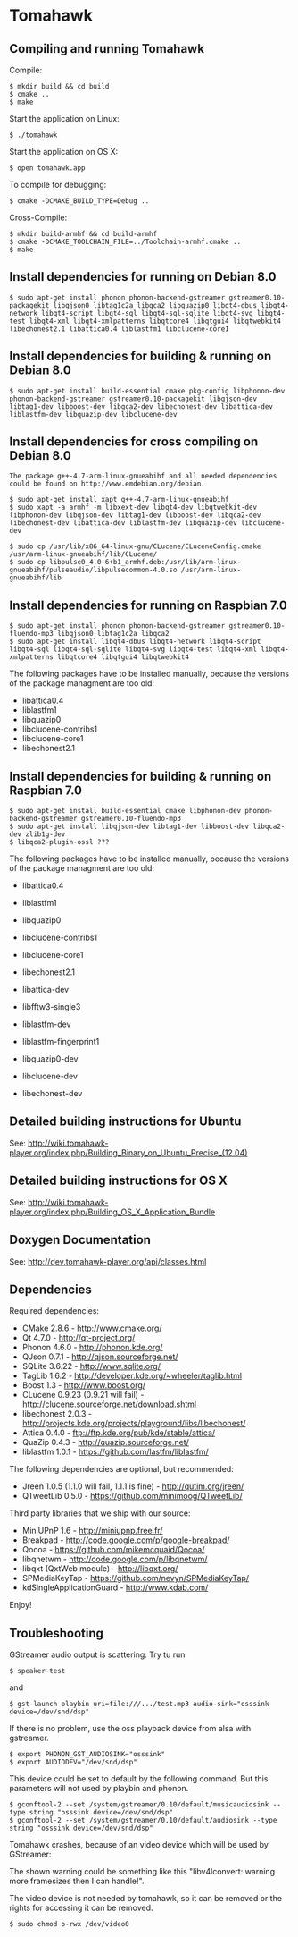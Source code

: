 Tomahawk
========

Compiling and running Tomahawk
------------------------------

Compile:

    $ mkdir build && cd build
    $ cmake ..
    $ make

Start the application on Linux:

    $ ./tomahawk

Start the application on OS X:

    $ open tomahawk.app
    
    
To compile for debugging:

	$ cmake -DCMAKE_BUILD_TYPE=Debug ..
    
    
Cross-Compile:

	$ mkdir build-armhf && cd build-armhf
	$ cmake -DCMAKE_TOOLCHAIN_FILE=../Toolchain-armhf.cmake ..
    $ make



Install dependencies for running on Debian 8.0
-----------------------------------------

	$ sudo apt-get install phonon phonon-backend-gstreamer gstreamer0.10-packagekit libqjson0 libtag1c2a libqca2 libquazip0 libqt4-dbus libqt4-network libqt4-script libqt4-sql libqt4-sql-sqlite libqt4-svg libqt4-test libqt4-xml libqt4-xmlpatterns libqtcore4 libqtgui4 libqtwebkit4 libechonest2.1 libattica0.4 liblastfm1 libclucene-core1


Install dependencies for building & running on Debian 8.0
-----------------------------------------

	$ sudo apt-get install build-essential cmake pkg-config libphonon-dev phonon-backend-gstreamer gstreamer0.10-packagekit libqjson-dev libtag1-dev libboost-dev libqca2-dev libechonest-dev libattica-dev liblastfm-dev libquazip-dev libclucene-dev


Install dependencies for cross compiling on Debian 8.0
-----------------------------------------

	The package g++-4.7-arm-linux-gnueabihf and all needed dependencies could be found on http://www.emdebian.org/debian.
	
	$ sudo apt-get install xapt g++-4.7-arm-linux-gnueabihf
	$ sudo xapt -a armhf -m libxext-dev libqt4-dev libqtwebkit-dev libphonon-dev libqjson-dev libtag1-dev libboost-dev libqca2-dev libechonest-dev libattica-dev liblastfm-dev libquazip-dev libclucene-dev
	
	$ sudo cp /usr/lib/x86_64-linux-gnu/CLucene/CLuceneConfig.cmake /usr/arm-linux-gnueabihf/lib/CLucene/
	$ sudo cp libpulse0_4.0-6+b1_armhf.deb:/usr/lib/arm-linux-gnueabihf/pulseaudio/libpulsecommon-4.0.so /usr/arm-linux-gnueabihf/lib


Install dependencies for running on Raspbian 7.0
-----------------------------------------

	$ sudo apt-get install phonon phonon-backend-gstreamer gstreamer0.10-fluendo-mp3 libqjson0 libtag1c2a libqca2
	$ sudo apt-get install libqt4-dbus libqt4-network libqt4-script libqt4-sql libqt4-sql-sqlite libqt4-svg libqt4-test libqt4-xml libqt4-xmlpatterns libqtcore4 libqtgui4 libqtwebkit4


The following packages have to be installed manually, because the versions of the package managment are too old:

* libattica0.4
* liblastfm1
* libquazip0
* libclucene-contribs1
* libclucene-core1
* libechonest2.1



Install dependencies for building & running on Raspbian 7.0
-----------------------------------------

	$ sudo apt-get install build-essential cmake libphonon-dev phonon-backend-gstreamer gstreamer0.10-fluendo-mp3
	$ sudo apt-get install libqjson-dev libtag1-dev libboost-dev libqca2-dev zlib1g-dev
	$ libqca2-plugin-ossl ???

The following packages have to be installed manually, because the versions of the package managment are too old:

* libattica0.4
* liblastfm1
* libquazip0
* libclucene-contribs1
* libclucene-core1
* libechonest2.1

* libattica-dev
* libfftw3-single3
* liblastfm-dev
* liblastfm-fingerprint1
* libquazip0-dev
* libclucene-dev
* libechonest-dev



Detailed building instructions for Ubuntu
-----------------------------------------
See: http://wiki.tomahawk-player.org/index.php/Building_Binary_on_Ubuntu_Precise_(12.04)

Detailed building instructions for OS X
---------------------------------------
See: http://wiki.tomahawk-player.org/index.php/Building_OS_X_Application_Bundle

Doxygen Documentation
---------------------
See: http://dev.tomahawk-player.org/api/classes.html

Dependencies
------------

Required dependencies:

* CMake 2.8.6 - http://www.cmake.org/
* Qt 4.7.0 - http://qt-project.org/
* Phonon 4.6.0 - http://phonon.kde.org/
* QJson 0.7.1 - http://qjson.sourceforge.net/
* SQLite 3.6.22 - http://www.sqlite.org/
* TagLib 1.6.2 - http://developer.kde.org/~wheeler/taglib.html
* Boost 1.3 - http://www.boost.org/
* CLucene 0.9.23 (0.9.21 will fail) - http://clucene.sourceforge.net/download.shtml
* libechonest 2.0.3 - http://projects.kde.org/projects/playground/libs/libechonest/
* Attica 0.4.0 - ftp://ftp.kde.org/pub/kde/stable/attica/
* QuaZip 0.4.3 - http://quazip.sourceforge.net/
* liblastfm 1.0.1 - https://github.com/lastfm/liblastfm/

The following dependencies are optional, but recommended:

* Jreen 1.0.5 (1.1.0 will fail, 1.1.1 is fine) - http://qutim.org/jreen/
* QTweetLib 0.5.0 - https://github.com/minimoog/QTweetLib/

Third party libraries that we ship with our source:

* MiniUPnP 1.6 - http://miniupnp.free.fr/
* Breakpad - http://code.google.com/p/google-breakpad/
* Qocoa - https://github.com/mikemcquaid/Qocoa/
* libqnetwm - http://code.google.com/p/libqnetwm/
* libqxt (QxtWeb module) - http://libqxt.org/
* SPMediaKeyTap - https://github.com/nevyn/SPMediaKeyTap/
* kdSingleApplicationGuard - http://www.kdab.com/

Enjoy!




Troubleshooting
---------------

GStreamer audio output is scattering:
Try tu run
	
	$ speaker-test
	
and

	$ gst-launch playbin uri=file:///.../test.mp3 audio-sink="osssink device=/dev/snd/dsp"
	
If there is no problem, use the oss playback device from alsa with gstreamer.

	$ export PHONON_GST_AUDIOSINK="osssink"
	$ export AUDIODEV="/dev/snd/dsp"

This device could be set to default by the following command.
But this parameters will not used by playbin and phonon.
	
	$ gconftool-2 --set /system/gstreamer/0.10/default/musicaudiosink --type string "osssink device=/dev/snd/dsp"
	$ gconftool-2 --set /system/gstreamer/0.10/default/audiosink --type string "osssink device=/dev/snd/dsp"
	




Tomahawk crashes, because of an video device which will be used by GStreamer:

The shown warning could be something like this
"libv4lconvert: warning more framesizes then I can handle!".

The video device is not needed by tomahawk,
so it can be removed or the rights for accessing it can be removed.
	
	$ sudo chmod o-rwx /dev/video0
	
